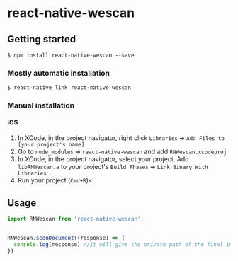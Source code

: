 
# react-native-wescan

## Getting started

`$ npm install react-native-wescan --save`

### Mostly automatic installation

`$ react-native link react-native-wescan`

### Manual installation


#### iOS

1. In XCode, in the project navigator, right click `Libraries` ➜ `Add Files to [your project's name]`
2. Go to `node_modules` ➜ `react-native-wescan` and add `RNWescan.xcodeproj`
3. In XCode, in the project navigator, select your project. Add `libRNWescan.a` to your project's `Build Phases` ➜ `Link Binary With Libraries`
4. Run your project (`Cmd+R`)<


## Usage
```javascript
import RNWescan from 'react-native-wescan';


RNWescan.scanDocument((response) => {
  console.log(response) //It will give the private path of the final image
})
```
